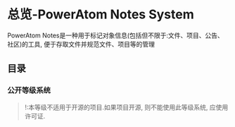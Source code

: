 # 总览-PowerAtom Notes System

PowerAtom Notes是一种用于标记对象信息(包括但不限于:文件、项目、公告、社区)的工具, 便于存取文件并规范文件、项目等的管理

## 目录

### 公开等级系统
> !:本等级不适用于开源的项目.如果项目开源, 则不能使用此等级系统, 应使用许可证.
